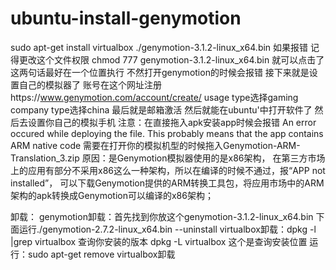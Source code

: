 # ubuntu-install-genymotion



sudo apt-get install virtualbox
./genymotion-3.1.2-linux_x64.bin 
	如果报错 记得更改这个文件权限 chmod 777 genymotion-3.1.2-linux_x64.bin
就可以点击了 这两句话最好在一个位置执行 不然打开genymotion的时候会报错
接下来就是设置自己的模拟器了 账号在这个网址注册https://www.genymotion.com/account/create/
usage type选择gaming company type选择china
最后就是邮箱激活 
然后就能在ubuntu'中打开软件了 然后去设置你自己的模拟手机
注意：在直接拖入apk安装app时候会报错 An error occured while deploying the file. 
		This probably means that the app contains ARM native code
需要在打开你的模拟机型的时候拖入Genymotion-ARM-Translation_3.zip 
原因：是Genymotion模拟器使用的是x86架构，
          在第三方市场上的应用有部分不采用x86这么一种架构，所以在编译的时候不通过，报“APP not installed”，
          可以下载Genymotion提供的ARM转换工具包，将应用市场中的ARM架构的apk转换成Genymotion可以编译的x86架构；



卸载：
	genymotion卸载：首先找到你放这个genymotion-3.1.2-linux_x64.bin 下面运行./genymotion-2.7.2-linux_x64.bin --uninstall
	virtualbox卸载：dpkg -l |grep virtualbox 查询你安装的版本 dpkg -L virtualbox 这个是查询安装位置 
			运行：sudo apt-get remove virtualbox卸载


